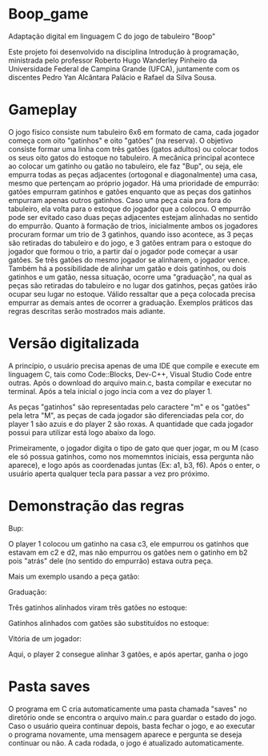 # Boop_game
Adaptação digital em linguagem C do jogo de tabuleiro "Boop"

  Este projeto foi desenvolvido na disciplina Introdução à programação, ministrada pelo professor Roberto Hugo Wanderley Pinheiro da Universidade Federal de Campina Grande (UFCA), juntamente com os discentes Pedro Yan Alcântara Palácio e Rafael da Silva Sousa.

  <h1>Gameplay</h1>

  O jogo físico consiste num tabuleiro 6x6 em formato de cama, cada jogador começa com oito "gatinhos" e oito "gatões" (na reserva). O objetivo consiste formar uma linha com três gatões (gatos adultos) ou colocar todos os seus oito gatos do estoque no tabuleiro. A mecânica principal acontece ao colocar um gatinho ou gatão no tabuleiro, ele faz "Bup", ou seja, ele empurra todas as peças adjacentes (ortogonal e diagonalmente) uma casa, mesmo que pertençam ao próprio jogador. Há uma prioridade de empurrão: gatões empurram gatinhos e gatões enquanto que as peças dos gatinhos empurram apenas outros gatinhos. Caso uma peça caia pra fora do tabuleiro, ela volta para o estoque do jogador que a colocou. O empurrão pode ser evitado caso duas peças adjacentes estejam alinhadas no sentido do empurrão. 
  Quanto à formação de trios, inicialmente ambos os jogadores procuram formar um trio de 3 gatinhos, quando isso acontece, as 3 peças são retiradas do tabuleiro e do jogo, e 3 gatões entram para o estoque do jogador que formou o trio, a partir daí o jogador pode começar a usar gatões. Se três gatões do mesmo jogador se alinharem, o jogador vence. Também há a possibilidade de alinhar um gatão e dois gatinhos, ou dois gatinhos e um gatão, nessa situação, ocorre uma "graduação", na qual as peças são retiradas do tabuleiro e no lugar dos gatinhos, peças gatões irão ocupar seu lugar no estoque. Válido ressaltar que a peça colocada precisa empurrar as demais antes de ocorrer a graduação. 
  Exemplos práticos das regras descritas serão mostrados mais adiante.

  <h1>Versão digitalizada</h1>

  A princípio, o usuário precisa apenas de uma IDE que compile e execute em linguagem C, tais como Code::Blocks, Dev-C++, Visual Studio Code entre outras. Após o download do arquivo main.c, basta compilar e executar no terminal.
  Após a tela inicial o jogo incia com a vez do player 1.

  As peças "gatinhos" são representadas pelo caractere "m" e os "gatões" pela letra "M", as peças de cada jogador são diferenciadas pela cor, do player 1 são azuis e do player 2 são roxas. A quantidade que cada jogador possui para utilizar está logo abaixo da logo.

  Primeiramente, o jogador digita o tipo de gato que quer jogar, m ou M (caso ele só possua gatinhos, como nos momemntos iniciais, essa pergunta não aparece), e logo após as coordenadas juntas (Ex: a1, b3, f6). Após o enter, o usuário aperta qualquer tecla para passar a vez pro próximo.

  <h1>Demonstração das regras</h1>

  Bup:

  O player 1 colocou um gatinho na casa c3, ele empurrou os gatinhos que estavam em c2 e d2, mas não empurrou os gatões nem o gatinho em b2 pois "atrás" dele (no sentido do empurrão) estava outra peça.

  Mais um exemplo usando a peça gatão:

  Graduação:

  Três gatinhos alinhados viram três gatões no estoque:

  Gatinhos alinhados com gatões são substituídos no estoque:

  Vitória de um jogador:

  Aqui, o player 2 consegue alinhar 3 gatões, e após apertar, ganha o jogo

  <h1>Pasta saves</h1>

  O programa em C cria automaticamente uma pasta chamada "saves" no diretório onde se encontra o arquivo main.c para guardar o estado do jogo. Caso o usuário queira continuar depois, basta fechar o jogo, e ao executar o programa novamente, uma mensagem aparece e pergunta se deseja continuar ou não. A cada rodada, o jogo é atualizado automaticamente.
